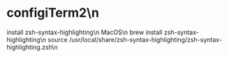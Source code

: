 # configiTerm2\n
install zsh-syntax-highlighting\n
MacOS\n
brew install zsh-syntax-highlighting\n
source /usr/local/share/zsh-syntax-highlighting/zsh-syntax-highlighting.zsh\n
